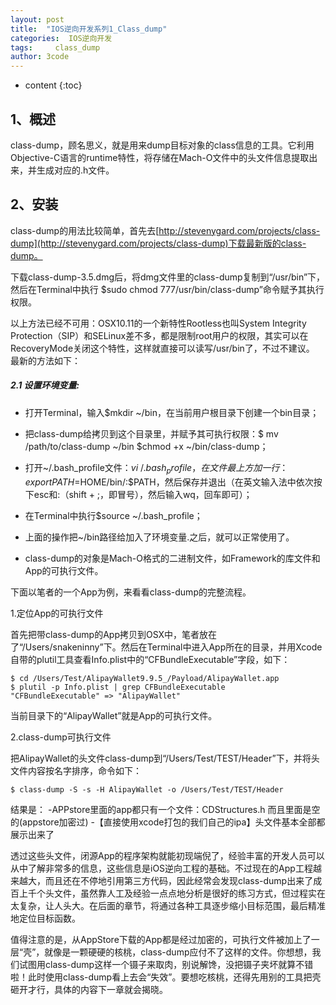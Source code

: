 ```yaml
---
layout: post
title:  "IOS逆向开发系列1_Class_dump"
categories:  IOS逆向开发
tags:     class_dump
author: 3code
---
```


* content
{:toc}



## 1、概述

class-dump，顾名思义，就是用来dump目标对象的class信息的工具。它利用Objective-C语言的runtime特性，将存储在Mach-O文件中的头文件信息提取出来，并生成对应的.h文件。

## 2、安装

class-dump的用法比较简单，首先去[http://stevenygard.com/projects/class-dump](http://stevenygard.com/projects/class-dump)下载最新版的class-dump。

下载class-dump-3.5.dmg后，将dmg文件里的class-dump复制到“/usr/bin”下，然后在Terminal中执行 $sudo chmod 777/usr/bin/class-dump”命令赋予其执行权限。

以上方法已经不可用：OSX10.11的一个新特性Rootless也叫System Integrity Protection（SIP）和SELinux差不多，都是限制root用户的权限，其实可以在RecoveryMode关闭这个特性，这样就直接可以读写/usr/bin了，不过不建议。
最新的方法如下：

##### 2.1 设置环境变量:

- 打开Terminal，输入$mkdir ~/bin，在当前用户根目录下创建一个bin目录；

- 把class-dump给拷贝到这个目录里，并赋予其可执行权限：$ mv /path/to/class-dump ~/bin $chmod +x ~/bin/class-dump；

- 打开~/.bash_profile文件：$vi ~/.bash_profile，在文件最上方加一行：export PATH=$HOME/bin/:$PATH，然后保存并退出（在英文输入法中依次按下esc和:（shift + ;，即冒号），然后输入wq，回车即可）；

- 在Terminal中执行$source ~/.bash_profile；

- 上面的操作把~/bin路径给加入了环境变量.之后，就可以正常使用了。

- class-dump的对象是Mach-O格式的二进制文件，如Framework的库文件和App的可执行文件。

下面以笔者的一个App为例，来看看class-dump的完整流程。

1.定位App的可执行文件

首先把带class-dump的App拷贝到OSX中，笔者放在了“/Users/snakeninny”下。然后在Terminal中进入App所在的目录，并用Xcode自带的plutil工具查看Info.plist中的“CFBundleExecutable”字段，如下：

	$ cd /Users/Test/AlipayWallet9.9.5_/Payload/AlipayWallet.app
	$ plutil -p Info.plist | grep CFBundleExecutable
	"CFBundleExecutable" => "AlipayWallet"
	
当前目录下的“AlipayWallet”就是App的可执行文件。

2.class-dump可执行文件

把AlipayWallet的头文件class-dump到“/Users/Test/TEST/Header”下，并将头文件内容按名字排序，命令如下：

	$ class-dump -S -s -H AlipayWallet -o /Users/Test/TEST/Header
结果是：
-APPstore里面的app都只有一个文件：CDStructures.h 而且里面是空的(appstore加密过)
-【直接使用xcode打包的我们自己的ipa】头文件基本全部都展示出来了

透过这些头文件，闭源App的程序架构就能初现端倪了，经验丰富的开发人员可以从中了解非常多的信息，这些信息是iOS逆向工程的基础。不过现在的App工程越来越大，而且还在不停地引用第三方代码，因此经常会发现class-dump出来了成百上千个头文件，虽然靠人工及经验一点点地分析是很好的练习方式，但过程实在太复杂，让人头大。在后面的章节，将通过各种工具逐步缩小目标范围，最后精准地定位目标函数。

值得注意的是，从AppStore下载的App都是经过加密的，可执行文件被加上了一层“壳”，就像是一颗硬硬的核桃，class-dump应付不了这样的文件。你想想，我们试图用class-dump这样一个镊子来取肉，别说解馋，没把镊子夹坏就算不错啦！此时使用class-dump看上去会“失效”。要想吃核桃，还得先用别的工具把壳砸开才行，具体的内容下一章就会揭晓。










